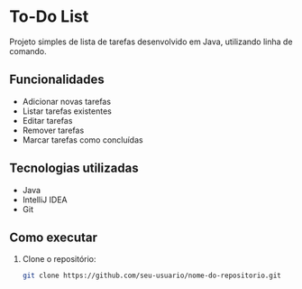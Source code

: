 # To-Do List

Projeto simples de lista de tarefas desenvolvido em Java, utilizando linha de comando.

## Funcionalidades

- Adicionar novas tarefas
- Listar tarefas existentes
- Editar tarefas
- Remover tarefas
- Marcar tarefas como concluídas

## Tecnologias utilizadas

- Java
- IntelliJ IDEA
- Git

## Como executar

1. Clone o repositório:
   ```bash
   git clone https://github.com/seu-usuario/nome-do-repositorio.git
